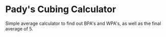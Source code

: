 # Pady's Cubing Calculator

Simple average calculator to find out BPA's and WPA's, as well as the final
average of 5.
